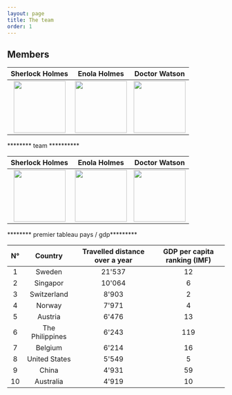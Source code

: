 ```yaml
---
layout: page
title: The team
order: 1
---
```


## Members


  
|Sherlock Holmes                               |  Enola Holmes                                | Doctor Watson                               |
:---------------------------------------------:|:--------------------------------------------:|:-------------------------------------------:|
|<img src="/assets/img/apo.png" width="120">   |<img src="/assets/img/maina.png" width="120"> |<img src="/assets/img/val.png" width="120">  |

</center>


******** team **********

<table align="center">
  <thead>
    <tr>
      <th style="text-align:center">Sherlock Holmes</th>
      <th style="text-align:center">Enola Holmes</th>
      <th style="text-align:center">Doctor Watson</th>
    </tr>
  </thead>
  <tbody>
    <tr>
      <td style="text-align:center"><img src="/assets/img/apo.png" width="120"></td>
      <td style="text-align:center"><img src="/assets/img/maina.png" width="120"></td>
      <td><img src="/assets/img/val.png" width="120"></td>
   </tr>
  </tbody>
</table>

******** premier tableau pays / gdp*********

<table align="center">
  <thead>
    <tr>
      <th style="text-align:center">N°</th>
      <th style="text-align:center">Country</th>
      <th style="text-align:center">Travelled distance over a year</th>
      <th style="text-align:center">GDP per capita ranking (IMF)</th>
    </tr>
  </thead>
  <tbody>
    <tr>
      <td style="text-align:center">1</td>
      <td style="text-align:center">Sweden</td>
      <td style="text-align:center">21&#39;537</td>
      <td style="text-align:center">12</td>
    </tr>
    <tr>
      <td style="text-align:center">2</td>
      <td style="text-align:center">Singapor</td>
      <td style="text-align:center">10&#39;064</td>
      <td style="text-align:center">6</td>
    </tr>
    <tr>
      <td style="text-align:center">3</td>
      <td style="text-align:center">Switzerland</td>
      <td style="text-align:center">8&#39;903</td>
      <td style="text-align:center">2</td>
    </tr>
    <tr>
      <td style="text-align:center">4</td>
      <td style="text-align:center">Norway</td>
      <td style="text-align:center">7&#39;971</td>
      <td style="text-align:center">4</td>
    </tr>
    <tr>
      <td style="text-align:center">5</td>
      <td style="text-align:center">Austria</td>
      <td style="text-align:center">6&#39;476</td>
      <td style="text-align:center">13</td>
    </tr>
    <tr>
      <td style="text-align:center">6</td>
      <td style="text-align:center">The Philippines</td>
      <td style="text-align:center">6&#39;243</td>
      <td style="text-align:center">119</td>
    </tr>
    <tr>
      <td style="text-align:center">7</td>
      <td style="text-align:center">Belgium</td>
      <td style="text-align:center">6&#39;214</td>
      <td style="text-align:center">16</td>
    </tr>
    <tr>
      <td style="text-align:center">8</td>
      <td style="text-align:center">United States</td>
      <td style="text-align:center">5&#39;549</td>
      <td style="text-align:center">5</td>
    </tr>
    <tr>
      <td style="text-align:center">9</td>
      <td style="text-align:center">China</td>
      <td style="text-align:center">4&#39;931</td>
      <td style="text-align:center">59</td>
    </tr>
    <tr>
      <td style="text-align:center">10</td>
      <td style="text-align:center">Australia</td>
      <td style="text-align:center">4&#39;919</td>
      <td style="text-align:center">10</td>
    </tr>
  </tbody>
</table>


